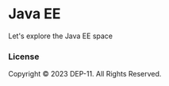 # Java EE
Let's explore the Java EE space

### License
Copyright &copy; 2023 DEP-11. All Rights Reserved.
